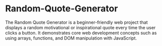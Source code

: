 # Random-Quote-Generator
The Random Quote Generator is a beginner-friendly web project that displays a random motivational or inspirational quote every time the user clicks a button. It demonstrates core web development concepts such as using arrays, functions, and DOM manipulation with JavaScript.
